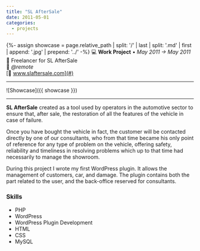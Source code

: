 ```yaml
---
title: "SL AfterSale"
date: 2011-05-01
categories:
  - projects
---
```

{%- assign showcase = page.relative_path |  split: '/' | last | split: '.md' | first | append: '.jpg' | prepend: '../' -%}
💻 **Work Project** • _May 2011 → May 2011_  
🏢 Freelancer for SL AfterSale  
📍 _@remote_  
[🔗 www.slaftersale.com](#)  

---

![Showcase]({{ showcase }})

---

**SL AfterSale** created as a tool used by operators in the automotive sector to ensure that, after sale, the restoration of all the features of the vehicle in case of failure.

Once you have bought the vehicle in fact, the customer will be contacted directly by one of our consultants, who from that time became his only point of reference for any type of problem on the vehicle, offering safety, reliability and timeliness in resolving problems which up to that time had necessarily to manage the showroom.

During this project I wrote my first WordPress plugin. It allows the management of customers, car, and damage. The plugin contains both the part related to the user, and the back-office reserved for consultants.


### Skills

- PHP
- WordPress
- WordPress Plugin Development
- HTML
- CSS
- MySQL
